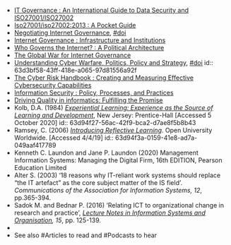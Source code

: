 - [IT Governance : An International Guide to Data Security and ISO27001/ISO27002](https://ebookcentral.proquest.com/lib/portsmouth-ebooks/detail.action?docID=2193606)
- [Iso27001/iso27002:2013 : A Pocket Guide](https://ebookcentral.proquest.com/lib/portsmouth-ebooks/detail.action?docID=1463579)
- [Negotiating Internet Governance](https://academic.oup.com/book/35243), [#doi](https://doi.org/10.1093/oso/9780198833079.001.0001)
- [Internet Governance : Infrastructure and Institutions](https://ebookcentral.proquest.com/lib/portsmouth-ebooks/detail.action?docID=430398)
- [Who Governs the Internet? : A Political Architecture](https://ebookcentral.proquest.com/lib/portsmouth-ebooks/detail.action?docID=4337966)
- [The Global War for Internet Governance](https://ebookcentral.proquest.com/lib/portsmouth-ebooks/detail.action?docID=3421344)
- [Understanding Cyber Warfare, Politics, Policy and Strategy](https://www.taylorfrancis.com/books/mono/10.4324/9781315636504/understanding-cyber-warfare-brian-mazanec-christopher-whyte), [#doi](https://doi.org/10.4324/9781315636504)
  id:: 63d3bf58-43ff-418e-a065-97d81556a92f
- [The Cyber Risk Handbook : Creating and Measuring Effective Cybersecurity Capabilities](https://ebookcentral.proquest.com/lib/portsmouth-ebooks/detail.action?docID=4837509)
- [Information Security : Policy, Processes, and Practices](https://ebookcentral.proquest.com/lib/portsmouth-ebooks/detail.action?docID=435197)
- [Driving Quality in informatics: Fulfilling the Promise](https://ebookcentral.proquest.com/lib/portsmouth-ebooks/detail.action?docID=2033823)
- Kolb, D.A. (1984) *[Experiential Learning: Experience as the Source of Learning and Development](https://www.researchgate.net/publication/235701029_Experiential_Learning_Experience_As_The_Source_Of_Learning_And_Development)*, New Jersey: Prentice-Hall [Accessed 5 October 2020]
  id:: 63d94f27-56ac-42f9-bca2-d7ae8f5b8b43
- Ramsey, C. (2006) *[Introducing Reflective Learning](http://www.open.edu/openlearncreate/pluginfile.php/159274/mod_resource/content/3/Introducing%20Reflective%20learning%20Ramsey%2C%202006.pdf)*. Open University Worldwide. [Accessed 4/4/19]
  id:: 63d94f3a-0159-41e8-ad7a-049aaf417789
- Kenneth C. Laundon and Jane P. Laundon (2020) Management Information Systems: Managing the Digital Firm, 16th EDITION, Pearson Education Limited
- Alter S. (2003) ‘18 reasons why IT-reliant work systems should replace “the IT artefact” as the core subject matter of the IS field’. *Communications of the Association for Information Systems, 12*, pp.365-394.
- Sadok M. and Bednar P. (2016) ‘Relating ICT to organizational change in research and practice’, [*Lecture Notes in Information Systems and Organisation*](https://www.scopus.com/sourceid/21100421887?origin=recordpage)*, 15*, pp. 125-139.
-
- See also #Articles to read and #Podcasts to hear